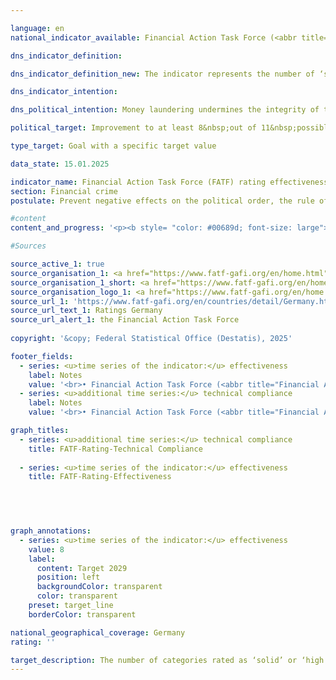 ```yaml
---

language: en        
national_indicator_available: Financial Action Task Force (<abbr title="Financial Action Task Force" tabindex="0">FATF</abbr>) rating effectiveness        

dns_indicator_definition:         

dns_indicator_definition_new: The indicator represents the number of ‘solid’ or ‘high’ ratings in 11&nbsp;categories (so-called Immediate Outcomes) in the Financial Action Task Force's (<abbr title="Financial Action Task Force" tabindex="0">FATF</abbr>) review of the effectiveness of national efforts to combat money laundering and terrorist financing (Rating Effectiveness).        

dns_indicator_intention:         

dns_political_intention: Money laundering undermines the integrity of the financial system, promotes organised crime and weakens trust in state institutions. Terrorist financing also jeopardises security and stability&nbsp;–&nbsp;both fundamental prerequisites for sustainable economic activity and social justice.        

political_target: Improvement to at least 8&nbsp;out of 11&nbsp;possible points by 2029        

type_target: Goal with a specific target value        

data_state: 15.01.2025        

indicator_name: Financial Action Task Force (FATF) rating effectiveness        
section: Financial crime        
postulate: Prevent negative effects on the political order, the rule of law, the economy and society        

#content         
content_and_progress: '<p><b style= "color: #00689d; font-size: large">16.4&nbsp;Financial Action Task Force (<abbr title="Financial Action Task Force" tabindex="0">FATF</abbr>) rating effectiveness</b><br><br>The Financial Action Task Force (<abbr title="Financial Action Task Force" tabindex="0">FATF</abbr>) is an international organization established in 1989&nbsp;to support the fight against money laundering, terrorist financing, and proliferation financing (the financing of weapons of mass destruction). It has issued a set of standards to which more than 200&nbsp;countries worldwide have committed. The <abbr title="Financial Action Task Force" tabindex="0">FATF</abbr> Standards comprise 40&nbsp;Recommendations, which represent an essential component of international efforts to ensure the integrity and security of the global financial system and serve as the basis for national laws in many member states. The <abbr title="Financial Action Task Force" tabindex="0">FATF</abbr> conducts regular evaluations in its member states, which not only review and assess the technical implementation of the Recommendations (technical compliance), but also their effectiveness in practice.<br><br><br><br>The most recent Germany audit as part of the <abbr title="Financial Action Task Force" tabindex="0">FATF</abbr> evaluation process took place from autumn 2020&nbsp;to June 2022. A visit by <abbr title="Financial Action Task Force" tabindex="0">FATF</abbr> auditors was also part of the audit process. During this visit, interviews were conducted with stakeholders from both the public sector (such as the Federal Ministry of Finance (<abbr title="Federal Ministry of Finance" tabindex="0">BMF</abbr>), the judiciary, law enforcement agencies, the Financial Intelligence Unit (FIU), the Federal Financial Supervisory Authority (BaFin), and state supervisory authorities) and with stakeholders from the private sector (such as banks and financial service providers, and professional groups such as notaries, tax advisors, lawyers, and auditors). The review process highlights both the complexity and importance of cooperation in combating financial crime within the framework of the <abbr title="Financial Action Task Force" tabindex="0">FATF</abbr> assessment. The overall coordination of the Germany review within the Federal Government was the <abbr title="Federal Ministry of Finance" tabindex="0">BMF</abbr>.<br><br>The assessment of effectiveness is based on eleven interim objectives, the so-called Immediate Outcomes (IOs), which cover various areas of combating financial crime. These intermediate objectives are:<br><br><u>Overarching</u><ul><li><abbr title="Immediate Outcomes" tabindex="0">IO</abbr> 1: Risk understanding and coordination</li><li><abbr title="Immediate Outcomes" tabindex="0">IO</abbr> 2: International cooperation</li></ul><u>Prevention of abuse (prevention)</u><ul><li><abbr title="Immediate Outcomes" tabindex="0">IO</abbr> 3: Supervisory authorities</li><li><abbr title="Immediate Outcomes" tabindex="0">IO</abbr> 4: Preventive measures by supervised entities</li><li><abbr title="Immediate Outcomes" tabindex="0">IO</abbr> 5: Beneficial owners</li></ul><u>Combating and prosecuting (repression)</u><ul><li><abbr title="Immediate Outcomes" tabindex="0">IO</abbr> 6: Financial analysis and investigations</li><li><abbr title="Immediate Outcomes" tabindex="0">IO</abbr> 7: Money laundering investigations and prosecution</li><li><abbr title="Immediate Outcomes" tabindex="0">IO</abbr> 8: Asset recovery in money laundering</li><li><abbr title="Immediate Outcomes" tabindex="0">IO</abbr> 9: Terrorist financing; investigation and prosecution</li><li><abbr title="Immediate Outcomes" tabindex="0">IO</abbr> 10: Financial sanctions; Non-profit organization (NPO)</li><li><abbr title="Immediate Outcomes" tabindex="0">IO</abbr> 11: Financing proliferation.</li></ul>Each interim target receives a rating ranging from "low" to "moderate" to "solid" and "high." For this indicator, the total number of interim targets rated "solid" or "high" is reported. Changes, both positive and negative, between the "low" and "moderate" categories, as well as between "solid" and "high" for individual interim targets, will therefore not be captured by this indicator in the next reporting year.<br><br><br><br>In the 2022&nbsp;Germany review, four of the eleven interim targets (<abbr title="Immediate Outcomes" tabindex="0">IO</abbr> 1, <abbr title="Immediate Outcomes" tabindex="0">IO</abbr> 2, <abbr title="Immediate Outcomes" tabindex="0">IO</abbr> 8, and <abbr title="Immediate Outcomes" tabindex="0">IO</abbr> 9) were rated as solid and thus passed. The remaining seven interim targets (<abbr title="Immediate Outcomes" tabindex="0">IO</abbr> 3, <abbr title="Immediate Outcomes" tabindex="0">IO</abbr> 4, <abbr title="Immediate Outcomes" tabindex="0">IO</abbr> 5, <abbr title="Immediate Outcomes" tabindex="0">IO</abbr> 6, <abbr title="Immediate Outcomes" tabindex="0">IO</abbr> 7, <abbr title="Immediate Outcomes" tabindex="0">IO</abbr> 10, and <abbr title="Immediate Outcomes" tabindex="0">IO</abbr> 11) received a moderate rating and are therefore considered failed. The politically defined objective for the next Germany review in 2029&nbsp;is to achieve a positive assessment in at least eight of the eleven interim targets.<br><br><br><br>With regard to the <abbr title="Financial Action Task Force" tabindex="0">FATF</abbr> technical requirements (Technical Compliance), Germany"s international standards were assessed as "largely implemented." Of the 40&nbsp;<abbr title="Financial Action Task Force" tabindex="0">FATF</abbr> recommendations, none were considered "not implemented" in the 2022&nbsp;Germany review. Only five of the recommendations were considered "partially implemented." In response to this assessment, improvements were made, allowing two of these five to be upgraded to "largely implemented" in the 2023&nbsp;follow-up report. The three remaining recommendations, which were only partially implemented, relate to the areas of "Corresponding Banking," "Transparency and Beneficial Ownership of Legal Persons," and "Statistics." Thus, in 2023, 37&nbsp;of the <abbr title="Financial Action Task Force" tabindex="0">FATF</abbr> recommendations were considered "largely implemented" (20) or "implemented" (17).</p>'                

#Sources        

source_active_1: true
source_organisation_1: <a href="https://www.fatf-gafi.org/en/home.html" target="_blank" onclick="return confirm_alert('the Financial Action Task Force', 'En')">Financial Action Task Force</a>
source_organisation_1_short: <a href="https://www.fatf-gafi.org/en/home.html" target="_blank" onclick="return confirm_alert('the Financial Action Task Force', 'En')">Financial Action Task Force</a>
source_organisation_logo_1: <a href="https://www.fatf-gafi.org/en/home.html" target="_blank" onclick="return confirm_alert('the Financial Action Task Force', 'En')"><img src="https://dnsTestEnvironment.github.io/dns-indicators/public/OrgImgEn/fatf.png" alt="Financial Action Task Force" title=" Click here to visit the homepage of the organizationFinancial Action Task Force" style="height:60px; width:148px; border:transparent"/></a>
source_url_1: 'https://www.fatf-gafi.org/en/countries/detail/Germany.html'
source_url_text_1: Ratings Germany
source_url_alert_1: the Financial Action Task Force
        
copyright: '&copy; Federal Statistical Office (Destatis), 2025'        

footer_fields:
  - series: <u>time series of the indicator:</u> effectiveness
    label: Notes
    value: '<br>• Financial Action Task Force (<abbr title="Financial Action Task Force" tabindex="0">FATF</abbr>): The most important international institution for combating and preventing money laundering, terrorist financing and proliferation financing.<br>• Effectiveness: Examination of the effectiveness of national efforts to combat money laundering and terrorist financing in 11&nbsp;categories (so-called immediate outcomes).<br>• Passed: Ratings solid or high.<br>• Not passed: Low or moderate ratings.'
  - series: <u>additional time series:</u> technical compliance
    label: Notes
    value: '<br>• Financial Action Task Force (<abbr title="Financial Action Task Force" tabindex="0">FATF</abbr>): The most important international institution for combating and preventing money laundering, terrorist financing and proliferation financing.<br>• Technical compliance: implementation of <abbr title="Financial Action Task Force" tabindex="0">FATF</abbr> standards in national law and through national requirements<br>• Passed: Largely realised or realised.<br>• Not passed: Not implemented or partially implemented.<br>• 2022&nbsp;Evaluation from the Germany audit (Mutual Evaluation Report), 2023&nbsp;Evaluation from the follow-up report (Follow-Up Report).'        

graph_titles: 
  - series: <u>additional time series:</u> technical compliance
    title: FATF-Rating-Technical Compliance
    
  - series: <u>time series of the indicator:</u> effectiveness
    title: FATF-Rating-Effectiveness
            

        


graph_annotations:
  - series: <u>time series of the indicator:</u> effectiveness
    value: 8
    label:
      content: Target 2029
      position: left
      backgroundColor: transparent
      color: transparent
    preset: target_line
    borderColor: transparent                

national_geographical_coverage: Germany        
rating: ''        

target_description: The number of categories rated as ‘solid’ or ‘high’ in the Financial Action Task Force's effectiveness assessment is to be increased to at least 8&nbsp;by 2029.<br><br><br>No assessment possible. Too few data points.        
---
```


